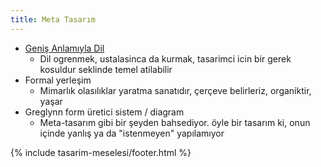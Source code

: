 ```yaml
---
title: Meta Tasarım
---
```


- [Geniş Anlamıyla Dil](../../eskizler/genis-anlamiyla-dil.md)
  - Dil ogrenmek, ustalasinca da kurmak, tasarimci icin bir gerek kosuldur
    seklinde temel atilabilir
- Formal yerleşim
  - Mimarlık olasılıklar yaratma sanatıdır, çerçeve belirleriz, organiktir,
    yaşar
- Greglynn form üretici sistem / diagram
  - Meta-tasarım gibi bir şeyden bahsediyor. öyle bir tasarım ki, onun içinde
    yanlış ya da "istenmeyen" yapılamıyor

{% include tasarim-meselesi/footer.html %}
